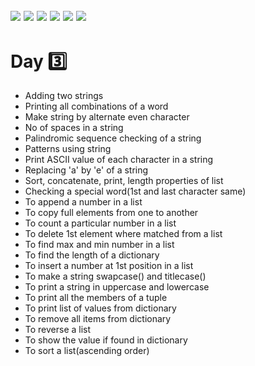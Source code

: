 ![](https://img.shields.io/badge/git-fff7f8?colorA=faf0f0&colorB=db4823&style=for-the-badge&logo=git)
![](https://img.shields.io/badge/github-fff7f8?colorA=080808&colorB=8a8a8a&style=for-the-badge&logo=github)
![](https://img.shields.io/badge/for-you-099450?colorA=b0c92e&colorB=487d3e&style=for-the-badge)
![](https://img.shields.io/badge/check_it-out-bee5ed?colorA=3fc5d1&colorB=469acf&style=for-the-badge)
![](https://img.shields.io/badge/visual_studio_code-1.47.3-181717?colorA=ae36d6&style=for-the-badge&logo=visual-studio-code)
![](https://img.shields.io/badge/python-used-bee5ed?colorA=37b6bd&colorB=3c9bb5&style=for-the-badge&logo=python)
---
# Day :three:
   * Adding two strings
   * Printing all combinations of a word
   * Make string by alternate even character
   * No of spaces in a string
   * Palindromic sequence checking of a string
   * Patterns using string
   * Print ASCII value of each character in a string
   * Replacing 'a' by 'e' of a string
   * Sort, concatenate, print, length properties of list
   * Checking a special word(1st and last character same)
   * To append a number in a list
   * To copy full elements from one to another
   * To count a particular number in a list
   * To delete 1st element where matched from a list
   * To find max and min number in a list
   * To find the length of a dictionary
   * To insert a number at 1st position in a list
   * To make a string swapcase() and titlecase()
   * To print a string in uppercase and lowercase
   * To print all the members of a tuple
   * To print list of values from dictionary
   * To remove all items from dictionary
   * To reverse a list
   * To show the value if found in dictionary
   * To sort a list(ascending order)
